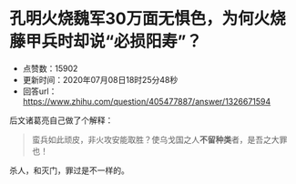 # 孔明火烧魏军30万面无惧色，为何火烧藤甲兵时却说“必损阳寿”？
- 点赞数：15902
- 更新时间：2020年07月08日18时25分48秒
- 回答url：https://www.zhihu.com/question/405477887/answer/1326671594
<body>
 <p data-pid="sO7od7z7">后文诸葛亮自己做了个解释：</p>
 <blockquote data-pid="_g89ZWU5">
  蛮兵如此顽皮，非火攻安能取胜？使乌戈国之人<b>不留种类</b>者，是吾之大罪也！
 </blockquote>
 <p data-pid="BXPy6feh">杀人，和灭门，罪过是不一样的。</p>
</body>